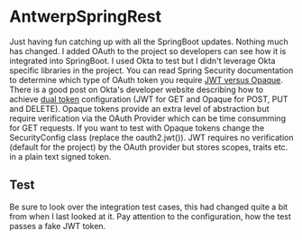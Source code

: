 # AntwerpSpringRest

Just having fun catching up with all the SpringBoot updates. Nothing much has changed. I added OAuth to the project so developers can see how it is integrated into SpringBoot. I used Okta to test but I didn't leverage Okta specific libraries in the project. You can read Spring Security documentation to determine which type of OAuth token you require [JWT versus Opaque](https://docs.spring.io/spring-security/site/docs/current/reference/html5/#oauth2). There is a good post on Okta's developer website describing how to achieve [dual token](https://developer.okta.com/blog/2020/08/07/spring-boot-remote-vs-local-tokens) configuration (JWT for GET and Opaque for POST, PUT and DELETE). Opaque tokens provide an extra level of abstraction but require verification via the OAuth Provider which can be time consumming for GET requests. If you want to test with Opaque tokens change the SecurityConfig class (replace the oauth2.jwt()). JWT requires no verification (default for the project) by the OAuth provider but stores scopes, traits etc. in a plain text signed token.

## Test
Be sure to look over the integration test cases, this had changed quite a bit from when I last looked at it. Pay attention to the configuration, how the test passes a fake JWT token.

